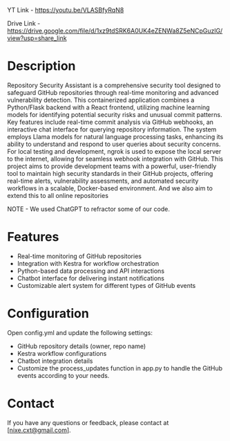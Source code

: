 YT Link - https://youtu.be/VLASBfyRqN8

Drive Link - https://drive.google.com/file/d/1xz9tdSRK6A0UK4eZENWa8Z5eNCpGuzlG/view?usp=share_link

# Description

Repository Security Assistant is a comprehensive security tool designed to safeguard GitHub repositories through real-time monitoring and advanced vulnerability detection. This containerized application combines a Python/Flask backend with a React frontend, utilizing machine learning models for identifying potential security risks and unusual commit patterns. Key features include real-time commit analysis via GitHub webhooks, an interactive chat interface for querying repository information. The system employs Llama models for natural language processing tasks, enhancing its ability to understand and respond to user queries about security concerns. For local testing and development, ngrok is used to expose the local server to the internet, allowing for seamless webhook integration with GitHub. This project aims to provide development teams with a powerful, user-friendly tool to maintain high security standards in their GitHub projects, offering real-time alerts, vulnerability assessments, and automated security workflows in a scalable, Docker-based environment. And we also aim to extend this to all online repositories 

NOTE - We used ChatGPT to refractor some of our code.

# Features

* Real-time monitoring of GitHub repositories
* Integration with Kestra for workflow orchestration
* Python-based data processing and API interactions
* Chatbot interface for delivering instant notifications
* Customizable alert system for different types of GitHub events

# Configuration

Open config.yml and update the following settings:

* GitHub repository details (owner, repo name)
* Kestra workflow configurations
* Chatbot integration details
* Customize the process_updates function in app.py to handle the GitHub events according to your needs.

# Contact

If you have any questions or feedback, please contact at [nixe.cxt@gmail.com].


